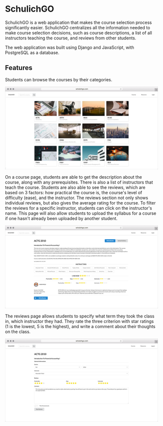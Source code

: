 # SchulichGO

SchulichGO is a web application that makes the course selection process significantly easier. SchulichGO centralizes all the information needed to make course selection decisions, such as course descriptions, a list of all instructors teaching the course, and reviews from other students.

The web application was built using Django and JavaScript, with PostgreSQL as a database.

## Features

Students can browse the courses by their categories.

![Main page](images/schulichgo_mainpage.png)

On a course page, students are able to get the description about the course, along with any prerequisites. There is also a list of instructors that teach the course. Students are also able to see the reviews, which are based on 3 factors: how practical the course is, the course's level of difficulty (ease), and the instructor. The reviews section not only shows individual reviews, but also gives the average rating for the course. To filter the reviews for a specific instructor, students can click on the instructor's name. This page will also allow students to upload the syllabus for a course if one hasn't already been uploaded by another student.

![Course page](images/schulichgo_course.png)

The reviews page allows students to specify what term they took the class in, which instructor they had. They rate the three criterion with star ratings (1 is the lowest, 5 is the highest), and write a comment about their thoughts on the class.

![Review Page](images/schulichgo_review.png)
